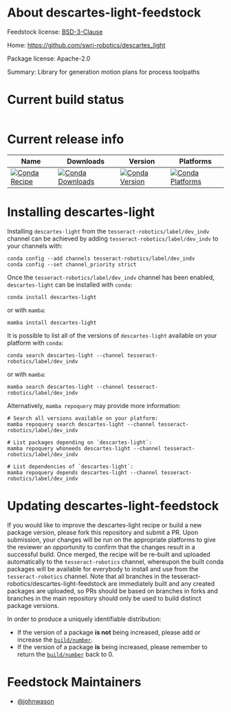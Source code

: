 About descartes-light-feedstock
===============================

Feedstock license: [BSD-3-Clause](https://github.com/tesseract-robotics/descartes-light-feedstock/blob/main/LICENSE.txt)

Home: https://github.com/swri-robotics/descartes_light

Package license: Apache-2.0

Summary: Library for generation motion plans for process toolpaths

Current build status
====================


<table>
</table>

Current release info
====================

| Name | Downloads | Version | Platforms |
| --- | --- | --- | --- |
| [![Conda Recipe](https://img.shields.io/badge/recipe-descartes--light-green.svg)](https://anaconda.org/tesseract-robotics/descartes-light) | [![Conda Downloads](https://img.shields.io/conda/dn/tesseract-robotics/descartes-light.svg)](https://anaconda.org/tesseract-robotics/descartes-light) | [![Conda Version](https://img.shields.io/conda/vn/tesseract-robotics/descartes-light.svg)](https://anaconda.org/tesseract-robotics/descartes-light) | [![Conda Platforms](https://img.shields.io/conda/pn/tesseract-robotics/descartes-light.svg)](https://anaconda.org/tesseract-robotics/descartes-light) |

Installing descartes-light
==========================

Installing `descartes-light` from the `tesseract-robotics/label/dev_indv` channel can be achieved by adding `tesseract-robotics/label/dev_indv` to your channels with:

```
conda config --add channels tesseract-robotics/label/dev_indv
conda config --set channel_priority strict
```

Once the `tesseract-robotics/label/dev_indv` channel has been enabled, `descartes-light` can be installed with `conda`:

```
conda install descartes-light
```

or with `mamba`:

```
mamba install descartes-light
```

It is possible to list all of the versions of `descartes-light` available on your platform with `conda`:

```
conda search descartes-light --channel tesseract-robotics/label/dev_indv
```

or with `mamba`:

```
mamba search descartes-light --channel tesseract-robotics/label/dev_indv
```

Alternatively, `mamba repoquery` may provide more information:

```
# Search all versions available on your platform:
mamba repoquery search descartes-light --channel tesseract-robotics/label/dev_indv

# List packages depending on `descartes-light`:
mamba repoquery whoneeds descartes-light --channel tesseract-robotics/label/dev_indv

# List dependencies of `descartes-light`:
mamba repoquery depends descartes-light --channel tesseract-robotics/label/dev_indv
```




Updating descartes-light-feedstock
==================================

If you would like to improve the descartes-light recipe or build a new
package version, please fork this repository and submit a PR. Upon submission,
your changes will be run on the appropriate platforms to give the reviewer an
opportunity to confirm that the changes result in a successful build. Once
merged, the recipe will be re-built and uploaded automatically to the
`tesseract-robotics` channel, whereupon the built conda packages will be available for
everybody to install and use from the `tesseract-robotics` channel.
Note that all branches in the tesseract-robotics/descartes-light-feedstock are
immediately built and any created packages are uploaded, so PRs should be based
on branches in forks and branches in the main repository should only be used to
build distinct package versions.

In order to produce a uniquely identifiable distribution:
 * If the version of a package **is not** being increased, please add or increase
   the [``build/number``](https://docs.conda.io/projects/conda-build/en/latest/resources/define-metadata.html#build-number-and-string).
 * If the version of a package **is** being increased, please remember to return
   the [``build/number``](https://docs.conda.io/projects/conda-build/en/latest/resources/define-metadata.html#build-number-and-string)
   back to 0.

Feedstock Maintainers
=====================

* [@johnwason](https://github.com/johnwason/)

